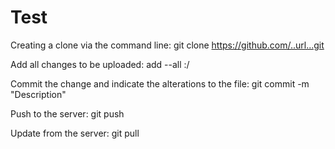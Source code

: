 # Test

Creating a clone via the command line:
git clone https://github.com/..url...git

Add all changes to be uploaded:
add --all :/

Commit the change and indicate the alterations to the file:
git commit -m "Description"

Push to the server:
git push

Update from the server:
git pull




